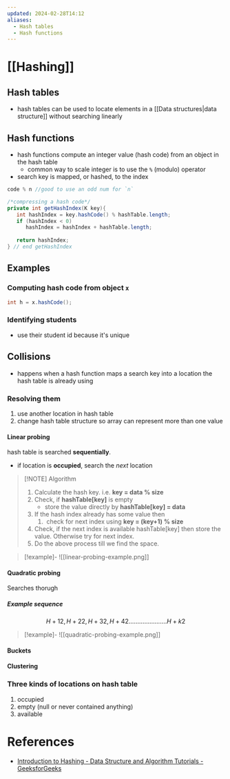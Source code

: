 ```yaml
---
updated: 2024-02-28T14:12
aliases:
  - Hash tables
  - Hash functions
---
```

# [[Hashing]]
## Hash tables
- hash tables can be used to locate elements in a [[Data structures|data structure]] without searching linearly
## Hash functions
- hash functions compute an integer value (hash code) from an object in the hash table
	- common way to scale integer is to use the `%` (modulo) operator
- search key is mapped, or hashed, to the index

```java
code % n //good to use an odd num for `n`
```

```java
/*compressing a hash code*/
private int getHashIndex(K key){
   int hashIndex = key.hashCode() % hashTable.length;
   if (hashIndex < 0)
      hashIndex = hashIndex + hashTable.length;
      
   return hashIndex;
} // end getHashIndex
```
## Examples
### Computing hash code from object `x`
```java
int h = x.hashCode();
```

###  Identifying students
- use their student id because it's unique

## Collisions
- happens when a hash function maps a search key into a location the hash table is already using
### Resolving them
1. use another location in hash table
2. change hash table structure so array can represent more than one value

#### Linear probing
hash table is searched **sequentially**.
- if location is **occupied**, search the *next* location

> [!NOTE] Algorithm
> 1. Calculate the hash key. i.e. **key = data % size**
> 2. Check, if **hashTable[key]** is empty
>     - store the value directly by **hashTable[key] = data**
> 3. If the hash index already has some value then
>     1.  check for next index using **key = (key+1) % size**
> 4. Check, if the next index is available hashTable[key] then store the value. Otherwise try for next index.
> 5. Do the above process till we find the space.


> [!example]-
> ![[linear-probing-example.png]]


#### Quadratic probing
Searches thorugh 

##### Example sequence
$$H + 12, H + 22, H + 32, H + 42…………………. H + k2$$




> [!example]-
> ![[quadratic-probing-example.png]]

#### Buckets
#### Clustering

### Three kinds of locations on hash table
1. occupied
2. empty (null or never contained anything)
3. available

# References
- [Introduction to Hashing - Data Structure and Algorithm Tutorials - GeeksforGeeks](https://www.geeksforgeeks.org/introduction-to-hashing-data-structure-and-algorithm-tutorials/)
